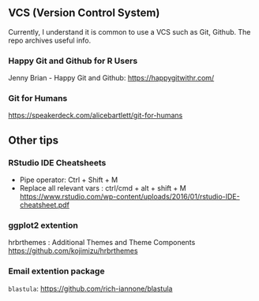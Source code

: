 ## VCS (Version Control System)
Currently, I understand it is common to use a VCS such as Git, Github. The repo archives useful info.  

### Happy Git and Github for R Users  
Jenny Brian - Happy Git and Github: https://happygitwithr.com/  

### Git for Humans
https://speakerdeck.com/alicebartlett/git-for-humans

## Other tips  
### RStudio IDE Cheatsheets  
- Pipe operator: Ctrl + Shift + M  
- Replace all relevant vars : ctrl/cmd + alt + shift + M   
https://www.rstudio.com/wp-content/uploads/2016/01/rstudio-IDE-cheatsheet.pdf  

### ggplot2 extention  
hrbrthemes : Additional Themes and Theme Components   
https://github.com/kojimizu/hrbrthemes  

### Email extention package
`blastula`: https://github.com/rich-iannone/blastula  
